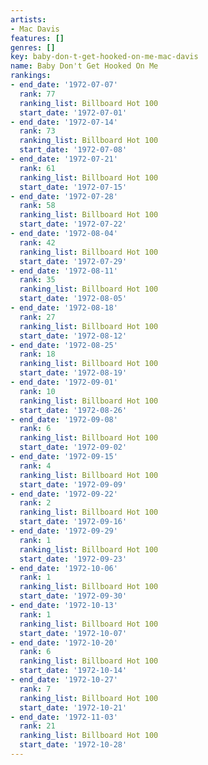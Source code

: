 ```yaml
---
artists:
- Mac Davis
features: []
genres: []
key: baby-don-t-get-hooked-on-me-mac-davis
name: Baby Don't Get Hooked On Me
rankings:
- end_date: '1972-07-07'
  rank: 77
  ranking_list: Billboard Hot 100
  start_date: '1972-07-01'
- end_date: '1972-07-14'
  rank: 73
  ranking_list: Billboard Hot 100
  start_date: '1972-07-08'
- end_date: '1972-07-21'
  rank: 61
  ranking_list: Billboard Hot 100
  start_date: '1972-07-15'
- end_date: '1972-07-28'
  rank: 58
  ranking_list: Billboard Hot 100
  start_date: '1972-07-22'
- end_date: '1972-08-04'
  rank: 42
  ranking_list: Billboard Hot 100
  start_date: '1972-07-29'
- end_date: '1972-08-11'
  rank: 35
  ranking_list: Billboard Hot 100
  start_date: '1972-08-05'
- end_date: '1972-08-18'
  rank: 27
  ranking_list: Billboard Hot 100
  start_date: '1972-08-12'
- end_date: '1972-08-25'
  rank: 18
  ranking_list: Billboard Hot 100
  start_date: '1972-08-19'
- end_date: '1972-09-01'
  rank: 10
  ranking_list: Billboard Hot 100
  start_date: '1972-08-26'
- end_date: '1972-09-08'
  rank: 6
  ranking_list: Billboard Hot 100
  start_date: '1972-09-02'
- end_date: '1972-09-15'
  rank: 4
  ranking_list: Billboard Hot 100
  start_date: '1972-09-09'
- end_date: '1972-09-22'
  rank: 2
  ranking_list: Billboard Hot 100
  start_date: '1972-09-16'
- end_date: '1972-09-29'
  rank: 1
  ranking_list: Billboard Hot 100
  start_date: '1972-09-23'
- end_date: '1972-10-06'
  rank: 1
  ranking_list: Billboard Hot 100
  start_date: '1972-09-30'
- end_date: '1972-10-13'
  rank: 1
  ranking_list: Billboard Hot 100
  start_date: '1972-10-07'
- end_date: '1972-10-20'
  rank: 6
  ranking_list: Billboard Hot 100
  start_date: '1972-10-14'
- end_date: '1972-10-27'
  rank: 7
  ranking_list: Billboard Hot 100
  start_date: '1972-10-21'
- end_date: '1972-11-03'
  rank: 21
  ranking_list: Billboard Hot 100
  start_date: '1972-10-28'
---
```


